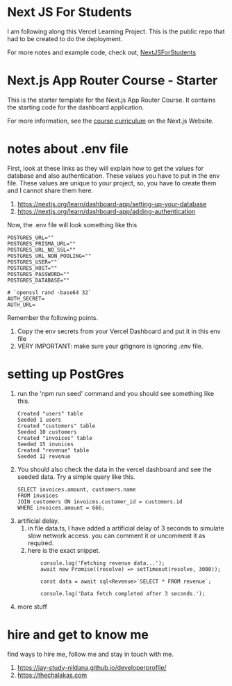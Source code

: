 # Next JS For Students

I am following along this Vercel Learning Project. This is the public repo that had to be created to do the deployment.

For more notes and example code, check out, [NextJSForStudents](https://github.com/Jay-study-nildana/NextJSForStudents)

# Next.js App Router Course - Starter

This is the starter template for the Next.js App Router Course. It contains the starting code for the dashboard application.

For more information, see the [course curriculum](https://nextjs.org/learn) on the Next.js Website.

# notes about .env file

First, look at these links as they will explain how to get the values for database and also authentication. These values you have to put in the env file. These values are unique to your project, so, you have to create them and I cannot share them here. 

1. https://nextjs.org/learn/dashboard-app/setting-up-your-database
2. https://nextjs.org/learn/dashboard-app/adding-authentication

Now, the .env file will look something like this 

```
POSTGRES_URL=""
POSTGRES_PRISMA_URL=""
POSTGRES_URL_NO_SSL=""
POSTGRES_URL_NON_POOLING=""
POSTGRES_USER=""
POSTGRES_HOST=""
POSTGRES_PASSWORD=""
POSTGRES_DATABASE=""

# `openssl rand -base64 32`
AUTH_SECRET=
AUTH_URL=

```
Remember the following points.

1. Copy the env secrets from your Vercel Dashboard and put it in this env file
1. VERY IMPORTANT: make sure your gitignore is ignoring .env file. 

# setting up PostGres

1. run the 'npm run seed' command and you should see something like this.
    ```
    Created "users" table
    Seeded 1 users
    Created "customers" table
    Seeded 10 customers
    Created "invoices" table
    Seeded 15 invoices
    Created "revenue" table
    Seeded 12 revenue
    ```
1. You should also check the data in the vercel dashboard and see the seeded data. Try a simple query like this.
    ```
    SELECT invoices.amount, customers.name
    FROM invoices
    JOIN customers ON invoices.customer_id = customers.id
    WHERE invoices.amount = 666;
    ```
1. artificial delay.
    1. in file data.ts, I have added a artificial delay of 3 seconds to simulate slow network access. you can comment it or uncomment it as required.
    1. here is the exact snippet.
        ```
            console.log('Fetching revenue data...');
            await new Promise((resolve) => setTimeout(resolve, 3000));

            const data = await sql<Revenue>`SELECT * FROM revenue`;

            console.log('Data fetch completed after 3 seconds.');
        ```
1. more stuff

# hire and get to know me

find ways to hire me, follow me and stay in touch with me.

1. https://jay-study-nildana.github.io/developerprofile/
1. https://thechalakas.com
